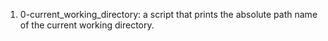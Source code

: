 1. 0-current_working_directory: a script that prints the absolute path name of the current working directory.
